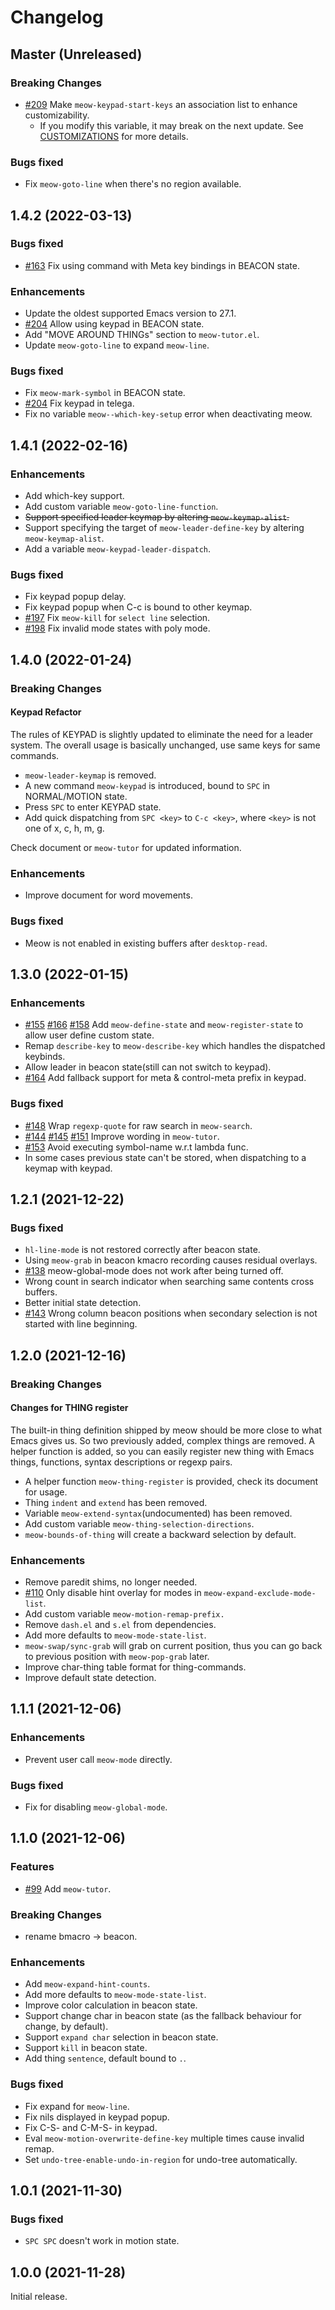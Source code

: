 # Changelog

## Master (Unreleased)

### Breaking Changes

* [#209](https://github.com/meow-edit/meow/pull/209) Make
  `meow-keypad-start-keys` an association list to enhance customizability.
  * If you modify this variable, it may break on the next update. See
    [CUSTOMIZATIONS](./CUSTOMIZATIONS) for more details.

### Bugs fixed

* Fix `meow-goto-line` when there's no region available.

## 1.4.2 (2022-03-13)

### Bugs fixed

* [#163](https://github.com/meow-edit/meow/issues/163) Fix using command with Meta key bindings in BEACON state.

### Enhancements

* Update the oldest supported Emacs version to 27.1.
* [#204](https://github.com/meow-edit/meow/pull/204) Allow using keypad in BEACON state.
* Add "MOVE AROUND THINGs" section to `meow-tutor.el`.
* Update `meow-goto-line` to expand `meow-line`.

### Bugs fixed

* Fix `meow-mark-symbol` in BEACON state.
* [#204](https://github.com/meow-edit/meow/pull/204) Fix keypad in telega.
* Fix no variable `meow--which-key-setup` error when deactivating meow.

## 1.4.1 (2022-02-16)

### Enhancements
* Add which-key support.
* Add custom variable `meow-goto-line-function`.
* ~~Support specified leader keymap by altering `meow-keymap-alist`.~~
* Support specifying the target of `meow-leader-define-key` by altering `meow-keymap-alist`.
* Add a variable `meow-keypad-leader-dispatch`.

### Bugs fixed

* Fix keypad popup delay.
* Fix keypad popup when C-c is bound to other keymap.
* [#197](https://github.com/meow-edit/meow/issues/197) Fix `meow-kill` for `select line` selection.
* [#198](https://github.com/meow-edit/meow/issues/198) Fix invalid mode states with poly mode.

## 1.4.0 (2022-01-24)

### Breaking Changes

#### Keypad Refactor
The rules of KEYPAD is slightly updated to eliminate the need for a leader system.
The overall usage is basically unchanged, use same keys for same commands.

* `meow-leader-keymap` is removed.
* A new command `meow-keypad` is introduced, bound to `SPC` in NORMAL/MOTION state.
* Press `SPC` to enter KEYPAD state.
* Add quick dispatching from `SPC <key>` to `C-c <key>`, where `<key>` is not one of x, c, h, m, g.

Check document or `meow-tutor` for updated information.

### Enhancements
* Improve document for word movements.

### Bugs fixed
* Meow is not enabled in existing buffers after `desktop-read`.

## 1.3.0 (2022-01-15)

### Enhancements
* [#155](https://github.com/meow-edit/meow/pull/155) [#166](https://github.com/meow-edit/meow/pull/166) [#158](https://github.com/meow-edit/meow/pull/158) Add `meow-define-state` and `meow-register-state` to allow user define custom state.
* Remap `describe-key` to `meow-describe-key` which handles the dispatched keybinds.
* Allow leader in beacon state(still can not switch to keypad).
* [#164](https://github.com/meow-edit/meow/issues/164) Add fallback support for meta & control-meta prefix in keypad.

### Bugs fixed
* [#148](https://github.com/meow-edit/meow/issues/148) Wrap `regexp-quote` for raw search in `meow-search`.
* [#144](https://github.com/meow-edit/meow/pull/144) [#145](https://github.com/meow-edit/meow/pull/145) [#151](https://github.com/meow-edit/meow/pull/151) Improve wording in `meow-tutor`.
* [#153](https://github.com/meow-edit/meow/pull/153) Avoid executing symbol-name w.r.t lambda func.
* In some cases previous state can't be stored, when dispatching to a keymap with keypad.

## 1.2.1 (2021-12-22)

### Bugs fixed
* `hl-line-mode` is not restored correctly after beacon state.
* Using `meow-grab` in beacon kmacro recording causes residual overlays.
* [#138](https://github.com/meow-edit/meow/issues/138) meow-global-mode does not work after being turned off.
* Wrong count in search indicator when searching same contents cross buffers.
* Better initial state detection.
* [#143](https://github.com/meow-edit/meow/issues/143) Wrong column beacon positions when secondary selection is not started with line beginning.

## 1.2.0 (2021-12-16)

### Breaking Changes

#### Changes for THING register
The built-in thing definition shipped by meow should be more close to what Emacs gives us.
So two previously added, complex things are removed. A helper function is added, so you can easily
register new thing with Emacs things, functions, syntax descriptions or regexp pairs.

- A helper function `meow-thing-register` is provided, check its document for usage.
- Thing `indent` and `extend` has been removed.
- Variable `meow-extend-syntax`(undocumented) has been removed.
- Add custom variable `meow-thing-selection-directions`.
- `meow-bounds-of-thing` will create a backward selection by default.

### Enhancements
* Remove paredit shims, no longer needed.
* [#110](https://github.com/meow-edit/meow/issues/110) Only disable hint overlay for modes in `meow-expand-exclude-mode-list`.
* Add custom variable `meow-motion-remap-prefix.`
* Remove `dash.el` and `s.el` from dependencies.
* Add more defaults to `meow-mode-state-list`.
* `meow-swap/sync-grab` will grab on current position, thus you can go
  back to previous position with `meow-pop-grab` later.
* Improve char-thing table format for thing-commands.
* Improve default state detection.

## 1.1.1 (2021-12-06)

### Enhancements
* Prevent user call `meow-mode` directly.

### Bugs fixed
* Fix for disabling `meow-global-mode`.

## 1.1.0 (2021-12-06)

### Features
* [#99](https://github.com/meow-edit/meow/pull/99) Add `meow-tutor`.

### Breaking Changes
* rename bmacro -> beacon.

### Enhancements
* Add `meow-expand-hint-counts`.
* Add more defaults to `meow-mode-state-list`.
* Improve color calculation in beacon state.
* Support change char in beacon state (as the fallback behaviour for change, by default).
* Support `expand char` selection in beacon state.
* Support `kill` in beacon state.
* Add thing `sentence`, default bound to `.`.

### Bugs fixed
* Fix expand for `meow-line`.
* Fix nils displayed in keypad popup.
* Fix C-S- and C-M-S- in keypad.
* Eval `meow-motion-overwrite-define-key` multiple times cause invalid remap.
* Set `undo-tree-enable-undo-in-region` for undo-tree automatically.

## 1.0.1 (2021-11-30)
### Bugs fixed
* `SPC SPC` doesn't work in motion state.

## 1.0.0 (2021-11-28)
Initial release.
